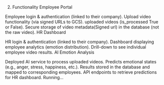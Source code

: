 2. Functionality
Employee Portal

Employee login & authentication (linked to their company).
Upload video functionality (via signed URLs to GCS).
uploaded videos (is_processed True or False).
Secure storage of video metadata(Signed url) in the database (not the raw video).
HR Dashboard

HR login & authentication (linked to their company).
Dashboard displaying employee analytics (emotion distribution).
Drill-down to see individual employee video results.
AI Emotion Analysis

Deployed AI service to process uploaded videos.
Predicts emotional states (e.g., anger, stress, happiness, etc.).
Results stored in the database and mapped to corresponding employees.
API endpoints to retrieve predictions for HR dashboard.
Running...

